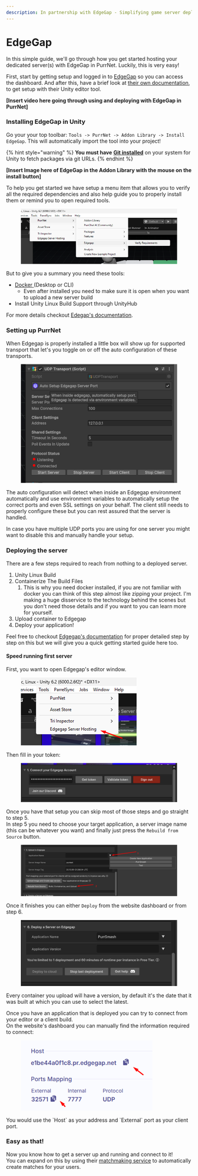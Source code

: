 ```yaml
---
description: In partnership with EdgeGap - Simplifying game server deployment
---
```


# EdgeGap

In this simple guide, we'll go through how you get started hosting your dedicated server(s) with EdgeGap in PurrNet. Luckily, this is very easy!

First, start by getting setup and logged in to [EdgeGap](https://app.edgegap.com/) so you can access the dashboard. And after this, have a brief look at [their own documentation](https://docs.edgegap.com/), to get setup with their Unity editor tool.

**\[Insert video here going through using and deploying with EdgeGap in PurrNet]**

### Installing EdgeGap in Unity

Go your your top toolbar: `Tools -> PurrNet -> Addon Library -> Install EdgeGap`. This will automatically import the tool into your project!

{% hint style="warning" %}
**You must have** [**Git installed**](https://git-scm.com/downloads) on your system for Unity to fetch packages via git URLs.
{% endhint %}

**\[Insert Image here of EdgeGap in the Addon Library with the mouse on the install button]**

To help you get started we have setup a menu item that allows you to verify all the required dependencies and also help guide you to properly install them or remind you to open required tools.

<figure><img src="../.gitbook/assets/image.png" alt=""><figcaption></figcaption></figure>

But to give you a summary you need these tools:

* [Docker ](https://www.docker.com/products/docker-desktop/)(Desktop or CLI)
  * Even after installed you need to make sure it is open when you want to upload a new server build
* Install Unity Linux Build Support through UnityHub

For more details checkout [Edegap's documentation](https://app.gitbook.com/u/2sVib8J3vKeGKmdmCC8sZomnEdi1).

### Setting up PurrNet

When Edgegap is properly installed a little box will show up for supported transport that let's you toggle on or off the auto configuration of these transports.

<figure><img src="../.gitbook/assets/image (1).png" alt=""><figcaption></figcaption></figure>

The auto configuration will detect when inside an Edgegap environment automatically and use environment variables to automatically setup the correct ports and even SSL settings on your behalf. The client still needs to properly configure these but you can rest assured that the server is handled.

In case you have multiple UDP ports you are using for one server you might want to disable this and manually handle your setup.

### Deploying the server

There are a few steps required to reach from nothing to a deployed server.

1. Unity Linux Build
2. Containerize The Build Files
   1. This is why you need docker installed, if you are not familiar with docker you can think of this step almost like zipping your project. I'm making a huge disservice to the technology behind the scenes but you don't need those details and if you want to you can learn more for yourself.
3. Upload container to Edgegap
4. Deploy your application!

Feel free to checkout [Edgegap's documentation](https://docs.edgegap.com/learn/unity-games/getting-started-with-servers) for proper detailed step by step on this but we will give you a quick getting started guide here too.

#### Speed running first server

First, you want to open Edgegap's editor window.

<div align="left"><figure><img src="../.gitbook/assets/image (2).png" alt=""><figcaption></figcaption></figure></div>

Then fill in your token:

<figure><img src="../.gitbook/assets/image (8).png" alt=""><figcaption></figcaption></figure>

Once you have that setup you can skip most of those steps and go straight to step 5.\
In step 5 you need to choose your target application, a server image name (this can be whatever you want) and finally just press the `Rebuild from Source` button.

<figure><img src="../.gitbook/assets/image (6).png" alt=""><figcaption></figcaption></figure>

Once it finishes you can either `Deploy` from the website dashboard or from step 6.

<figure><img src="../.gitbook/assets/image (9).png" alt=""><figcaption></figcaption></figure>

Every container you upload will have a version, by default it's the date that it was built at which you can use to select the latest.

Once you have an application that is deployed you can try to connect from your editor or a client build.\
On the website's dashboard you can manually find the information required to connect:

<figure><img src="../.gitbook/assets/image (10).png" alt=""><figcaption></figcaption></figure>

You would use the \`Host\` as your address and \`External\` port as your client port.

### Easy as that!

Now you know how to get a server up and running and connect to it!\
You can expand on this by using their [matchmaking service](https://docs.edgegap.com/learn/matchmaking/getting-started) to automatically create matches for your users.
